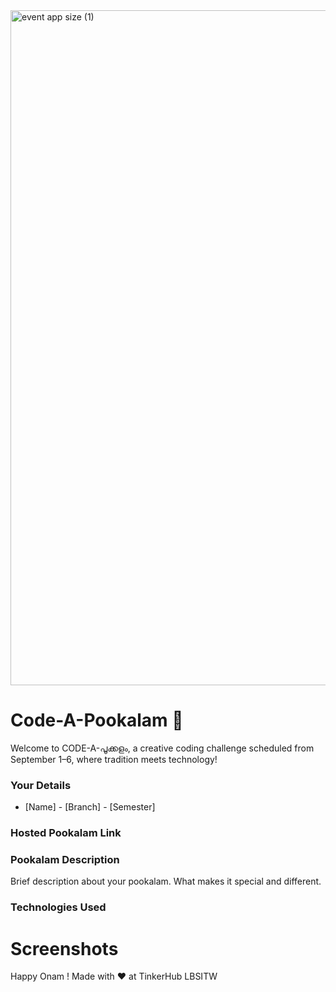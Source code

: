 <img width="1920" height="1080" alt="event app size (1)" src="https://github.com/user-attachments/assets/9c18c1de-1249-41ca-9561-1bc003606551" />

# Code-A-Pookalam 🌸
Welcome to CODE-A-പൂക്കളം, a creative coding challenge scheduled from September 1–6, where tradition meets technology!

### Your Details
- [Name] - [Branch] - [Semester]

### Hosted Pookalam Link


### Pookalam Description
Brief description about your pookalam. What makes it special and different.


### Technologies Used 


# Screenshots


Happy Onam !
Made with ❤️ at TinkerHub LBSITW
